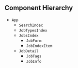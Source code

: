 ## Component Hierarchy

* `App`
  * `SearchIndex`
  * `JobTypesIndex`
  * `JobsIndex`
    * `JobForm`
    * `JobIndexItem`
  * `JobDetail`
    * `JobTags`
    * `JobInfo`
